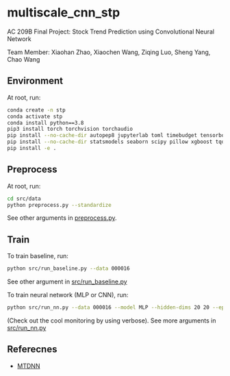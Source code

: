 # multiscale_cnn_stp

AC 209B Final Project: Stock Trend Prediction using Convolutional Neural Network

Team Member: Xiaohan Zhao, Xiaochen Wang, Ziqing Luo, Sheng Yang, Chao Wang

## Environment

At root, run:

```bash
conda create -n stp
conda activate stp
conda install python==3.8
pip3 install torch torchvision torchaudio
pip install --no-cache-dir autopep8 jupyterlab toml timebudget tensorboard torch-tb-profiler
pip install --no-cache-dir statsmodels seaborn scipy pillow xgboost tqdm scikit-learn gpustat
pip install -e .
```

## Preprocess

At root, run:

```bash
cd src/data
python preprocess.py --standardize
```

See other arguments in [preprocess.py](src/data/preprocess.py).

## Train

To train baseline, run:

```bash
python src/run_baseline.py --data 000016
```

See other argument in [src/run_baseline.py](src/run_baseline.py)

To train neural network (MLP or CNN), run:

```bash
python src/run_nn.py --data 000016 --model MLP --hidden-dims 20 20 --epochs 200 --verbose
```

(Check out the cool monitoring by using verbose). See more arguments in [src/run_nn.py](src/run_nn.py)

## Referecnes

- [MTDNN](https://www.ijcai.org/proceedings/2020/0628.pdf)
